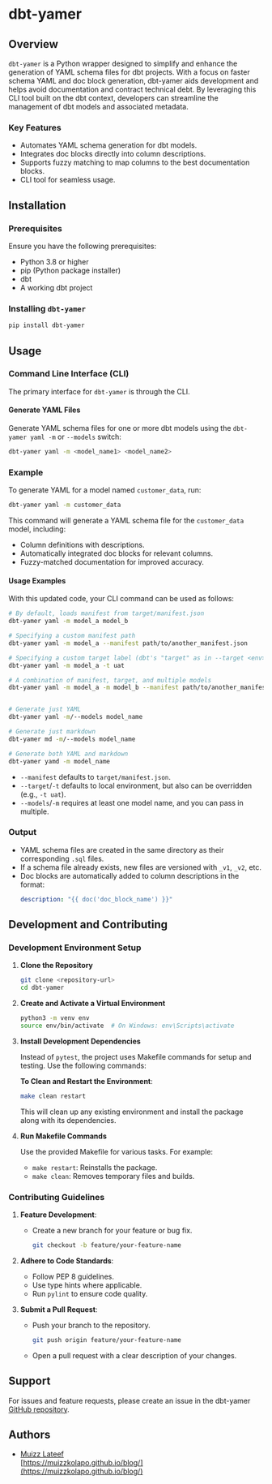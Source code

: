 # dbt-yamer

## Overview

`dbt-yamer` is a Python wrapper designed to simplify and enhance the generation of YAML schema files for dbt projects. With a focus on faster schema YAML and doc block generation, dbt-yamer aids development and helps avoid documentation and contract technical debt. By leveraging this CLI tool built on the dbt context, developers can streamline the management of dbt models and associated metadata.

### Key Features

- Automates YAML schema generation for dbt models.
- Integrates doc blocks directly into column descriptions.
- Supports fuzzy matching to map columns to the best documentation blocks.
- CLI tool for seamless usage.

## Installation

### Prerequisites

Ensure you have the following prerequisites:

- Python 3.8 or higher
- pip (Python package installer)
- dbt
- A working dbt project

### Installing `dbt-yamer`

```bash
pip install dbt-yamer
```

## Usage

### Command Line Interface (CLI)

The primary interface for `dbt-yamer` is through the CLI.

#### Generate YAML Files

Generate YAML schema files for one or more dbt models using the `dbt-yamer yaml -m` or `--models` switch:

```bash
dbt-yamer yaml -m <model_name1> <model_name2>
```

### Example

To generate YAML for a model named `customer_data`, run:

```bash
dbt-yamer yaml -m customer_data
```

This command will generate a YAML schema file for the `customer_data` model, including:

- Column definitions with descriptions.
- Automatically integrated doc blocks for relevant columns.
- Fuzzy-matched documentation for improved accuracy.

#### Usage Examples

With this updated code, your CLI command can be used as follows:

```bash
# By default, loads manifest from target/manifest.json
dbt-yamer yaml -m model_a model_b

# Specifying a custom manifest path
dbt-yamer yaml -m model_a --manifest path/to/another_manifest.json

# Specifying a custom target label (dbt's "target" as in --target <env>)
dbt-yamer yaml -m model_a -t uat

# A combination of manifest, target, and multiple models
dbt-yamer yaml -m model_a -m model_b --manifest path/to/another_manifest.json -t uat


# Generate just YAML
dbt-yamer yaml -m/--models model_name

# Generate just markdown
dbt-yamer md -m/--models model_name

# Generate both YAML and markdown
dbt-yamer yamd -m model_name

```

- `--manifest` defaults to `target/manifest.json`.
- `--target`/`-t` defaults to local environment, but also can be overridden (e.g., `-t uat`).
- `--models`/`-m` requires at least one model name, and you can pass in multiple.

### Output

- YAML schema files are created in the same directory as their corresponding `.sql` files.
- If a schema file already exists, new files are versioned with `_v1`, `_v2`, etc.
- Doc blocks are automatically added to column descriptions in the format:
  ```yaml
  description: "{{ doc('doc_block_name') }}"
  ```

## Development and Contributing

### Development Environment Setup

1. **Clone the Repository**

   ```bash
   git clone <repository-url>
   cd dbt-yamer
   ```

2. **Create and Activate a Virtual Environment**

   ```bash
   python3 -m venv env
   source env/bin/activate  # On Windows: env\Scripts\activate
   ```

3. **Install Development Dependencies**

   Instead of `pytest`, the project uses Makefile commands for setup and testing. Use the following commands:

   **To Clean and Restart the Environment**:

   ```bash
   make clean restart
   ```

   This will clean up any existing environment and install the package along with its dependencies.

4. **Run Makefile Commands**

   Use the provided Makefile for various tasks. For example:

   - `make restart`: Reinstalls the package.
   - `make clean`: Removes temporary files and builds.

### Contributing Guidelines

1. **Feature Development**:

   - Create a new branch for your feature or bug fix.

     ```bash
     git checkout -b feature/your-feature-name
     ```

2. **Adhere to Code Standards**:

   - Follow PEP 8 guidelines.
   - Use type hints where applicable.
   - Run `pylint` to ensure code quality.

3. **Submit a Pull Request**:

   - Push your branch to the repository.

     ```bash
     git push origin feature/your-feature-name
     ```

   - Open a pull request with a clear description of your changes.

## Support

For issues and feature requests, please create an issue in the dbt-yamer  [GitHub repository](https://github.com/Muizzkolapo/dbt-yamer/issues).

## Authors

- [Muizz Lateef](mailto:lateefmuizz@gmail.com)  
  [https://muizzkolapo.github.io/blog/](https://muizzkolapo.github.io/blog/)
  

